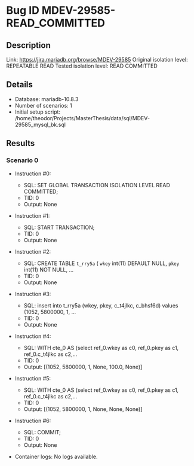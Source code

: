 # Bug ID MDEV-29585-READ_COMMITTED

## Description

Link:                     https://jira.mariadb.org/browse/MDEV-29585
Original isolation level: REPEATABLE READ
Tested isolation level:   READ COMMITTED


## Details
 * Database: mariadb-10.8.3
 * Number of scenarios: 1
 * Initial setup script: /home/theodor/Projects/MasterThesis/data/sql/MDEV-29585_mysql_bk.sql

## Results
### Scenario 0
 * Instruction #0:
     - SQL:  SET GLOBAL TRANSACTION ISOLATION LEVEL READ COMMITTED;
     - TID: 0
     - Output: None
 * Instruction #1:
     - SQL:  START TRANSACTION;
     - TID: 0
     - Output: None
 * Instruction #2:
     - SQL:  CREATE TABLE `t_rry5a` ( `wkey` int(11) DEFAULT NULL, `pkey` int(11) NOT NULL, ...
     - TID: 0
     - Output: None
 * Instruction #3:
     - SQL:  insert into t_rry5a (wkey, pkey, c_t4jlkc, c_bhsf6d) values (1052, 5800000, 1, ...
     - TID: 0
     - Output: None
 * Instruction #4:
     - SQL:  WITH cte_0 AS (select ref_0.wkey as c0, ref_0.pkey as c1, ref_0.c_t4jlkc as c2,...
     - TID: 0
     - Output: [(1052, 5800000, 1, None, 100.0, None)]
 * Instruction #5:
     - SQL:  WITH cte_0 AS (select ref_0.wkey as c0, ref_0.pkey as c1, ref_0.c_t4jlkc as c2,...
     - TID: 0
     - Output: [(1052, 5800000, 1, None, None, None)]
 * Instruction #6:
     - SQL:  COMMIT;
     - TID: 0
     - Output: None

 * Container logs:
   No logs available.
